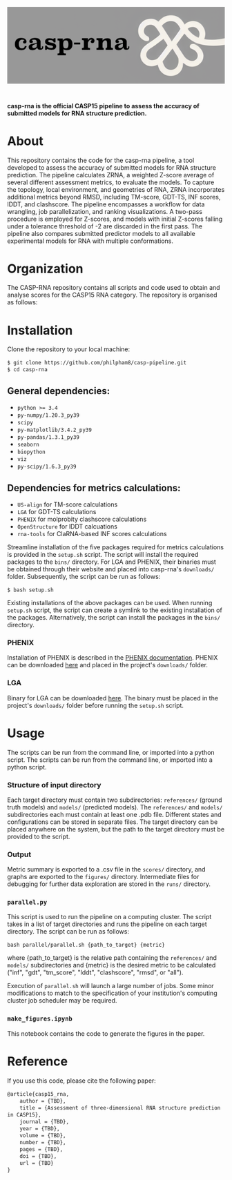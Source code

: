 ![Alt text](img/logo.png "Title")

#

**casp-rna is the official CASP15 pipeline to assess the accuracy of submitted models for RNA structure prediction.**



# About

This repository contains the code for the casp-rna pipeline, a tool developed to assess the accuracy of submitted models for RNA structure prediction. The pipeline calculates ZRNA, a weighted Z-score average of several different assessment metrics, to evaluate the models. To capture the topology, local environment, and geometries of RNA, ZRNA incorporates additional metrics beyond RMSD, including TM-score, GDT-TS, INF scores, lDDT, and clashscore. The pipeline encompasses a workflow for data wrangling, job parallelization, and ranking visualizations. A two-pass procedure is employed for Z-scores, and models with initial Z-scores falling under a tolerance threshold of -2 are discarded in the first pass. The pipeline also compares submitted predictor models to all available experimental models for RNA with multiple conformations.

# Organization

The CASP-RNA repository contains all scripts and code used to obtain and analyse scores for the CASP15 RNA category. The repository is organised as follows:
<!-- 
- `bins` contains the binaries used in the analysis, or a symlink to the binaries (if those packages are already installed on the system).
- `downloads` contains
- `scripts` contains the scripts used to run the analysis.
- `scores` contains results and summary of Z-rna and other metrics.
-  -->

# Installation

Clone the repository to your local machine:

```
$ git clone https://github.com/philpham8/casp-pipeline.git
$ cd casp-rna
```

## General dependencies:
- `python >= 3.4`
- `py-numpy/1.20.3_py39`
- `scipy`
- `py-matplotlib/3.4.2_py39`
- `py-pandas/1.3.1_py39`
- `seaborn`
- `biopython`
- `viz`
- `py-scipy/1.6.3_py39`

## Dependencies for metrics calculations:
- `US-align` for TM-score calculations
- `LGA` for GDT-TS calculations
- `PHENIX` for molprobity clashscore calculations
- `OpenStructure` for lDDT calcuations
- `rna-tools` for ClaRNA-based INF scores calculations

Streamline installation of the five packages required for metrics calculations is provided in the `setup.sh` script. The script will install the required packages to the `bins/` directory. For LGA and PHENIX, their binaries must be obtained through their website and placed into casp-rna's `downloads/` folder. Subsequently, the script can be run as follows:

```
$ bash setup.sh
```

Existing installations of the above packages can be used. When running `setup.sh` script, the script can create a symlink to the existing installation of the packages. Alternatively, the script can install the packages in the `bins/` directory.


### PHENIX 

Installation of PHENIX is described in the [PHENIX documentation](https://www.phenix-online.org/documentation/reference/installation.html). PHENIX can be downloaded [here](https://phenix-online.org/download/) and placed in the project's `downloads/` folder. 

### LGA

Binary for LGA can be downloaded [here](http://proteinmodel.org/AS2TS/LGA/lga.html). The binary must be placed in the project's `downloads/` folder before running the `setup.sh` script.

# Usage

The scripts can be run from the command line, or imported into a python script. The scripts can be run from the command line, or imported into a python script.

### Structure of input directory
Each target directory must contain two subdirectories: `references/` (ground truth models) and `models/` (predicted models). The `references/` and `models/` subdirectories each must contain at least one .pdb file. Different states and configurations can be stored in separate files. The target directory can be placed anywhere on the system, but the path to the target directory must be provided to the script.

### Output
Metric summary is exported to a .csv file in the `scores/` directory, and graphs are exported to the `figures/` directory. Intermediate files for debugging for further data exploration are stored in the `runs/` directory.

### `parallel.py`

This script is used to run the pipeline on a computing cluster. The script takes in a list of target directories and runs the pipeline on each target directory. The script can be run as follows:

```
bash parallel/parallel.sh {path_to_target} {metric}
```

where {path_to_target} is the relative path containing the `references/` and `models/` subdirectories and {metric} is the desired metric to be calculated ("inf", "gdt", "tm_score", "lddt", "clashscore", "rmsd", or "all").

Execution of `parallel.sh` will launch a large number of jobs. Some minor modifications to match to the specification of your institution's computing cluster job scheduler may be required.

### `make_figures.ipynb`

This notebook contains the code to generate the figures in the paper.



# Reference

If you use this code, please cite the following paper:

    @article{casp15_rna,
        author = {TBD},
        title = {Assessment of three-dimensional RNA structure prediction in CASP15},
        journal = {TBD},
        year = {TBD},
        volume = {TBD},
        number = {TBD},
        pages = {TBD},
        doi = {TBD},
        url = {TBD}
    }